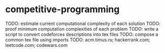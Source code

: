 # competitive-programming

TODO: estimate current computational complexity of each solution
TODO: proof minimum computation complexities of each problem
TODO: write a script to convert codeforces descriptions into tex files
TODO: compose a common tex file using imports
TODO: acm.timus.ru; hackerrank.com; leetcode.com; codewars.com